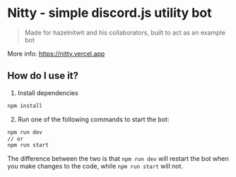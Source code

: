 # Nitty - simple discord.js utility bot

> Made for hazelnitwit and his collaborators, built to act as an example bot

More info: https://nitty.vercel.app

## How do I use it?

1. Install dependencies

```bash
npm install
```

2.  Run one of the following commands to start the bot:

```bash
npm run dev
// or
npm run start
```

The difference between the two is that `npm run dev` will restart the bot when you make changes to the code, while `npm run start` will not.

